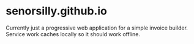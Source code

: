 # senorsilly.github.io
Currently just a progressive web application for a simple invoice builder.  Service work caches locally so it should work offline.
